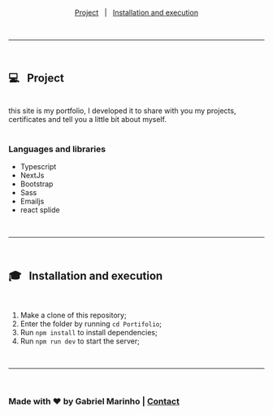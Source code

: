 <p align="center">
  <a href="#💻-project">Project</a>&nbsp;&nbsp;&nbsp;|&nbsp;&nbsp;
  <a href="#🎓-installation-and-execution">Installation and execution</a>
</p>

<br />


---
<br />

## 💻 &nbsp; Project

<br />
this site is my portfolio, I developed it to share with you my projects, certificates and tell you a little bit about myself.
<br />

<br />

### Languages and libraries

* Typescript
* NextJs
* Bootstrap
* Sass
* Emailjs
* react splide

<br />

---

<br />

## 🎓 &nbsp; Installation and execution

<br />

01. Make a clone of this repository;
00. Enter the folder by running `cd Portifolio`;
00. Run `npm install` to install dependencies;
00. Run `npm run dev` to start the server;

<br />

---

<br />

### Made with ♥ by Gabriel Marinho |  [Contact](https://www.linkedin.com/in/gabriel-mca/)
